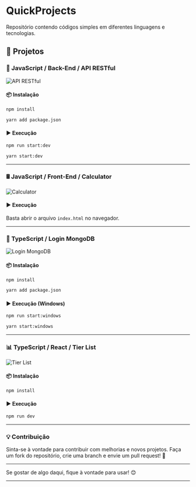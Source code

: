 # QuickProjects

Repositório contendo códigos simples em diferentes linguagens e tecnologias.

## 📌 Projetos

### 🚀 JavaScript / Back-End / API RESTful
![API RESTful](https://github.com/user-attachments/assets/ed96504c-bce8-4bd4-8258-5a2b0e7af306)

#### 📦 Instalação
```sh
npm install
```
```sh
yarn add package.json
```

#### ▶️ Execução
```sh
npm run start:dev
```
```sh
yarn start:dev
```

---

### 🖩 JavaScript / Front-End / Calculator
![Calculator](https://github.com/user-attachments/assets/5d7762dc-13cd-40b0-93df-6bf9b1062f3b)

#### ▶️ Execução
Basta abrir o arquivo `index.html` no navegador.

---

### 🔐 TypeScript / Login MongoDB
![Login MongoDB](https://github.com/user-attachments/assets/5b24b997-a24e-49ac-8f8d-f05e5635d36a)

#### 📦 Instalação
```sh
npm install
```
```sh
yarn add package.json
```

#### ▶️ Execução (Windows)
```sh
npm run start:windows
```
```sh
yarn start:windows
```

---

### 📊 TypeScript / React / Tier List
![Tier List](https://github.com/user-attachments/assets/bfdbfa98-0516-43c3-94f5-7288fa0f74a1)

#### 📦 Instalação
```sh
npm install
```

#### ▶️ Execução
```sh
npm run dev
```

---

### 💡 Contribuição
Sinta-se à vontade para contribuir com melhorias e novos projetos. Faça um fork do repositório, crie uma branch e envie um pull request! 🚀

---

Se gostar de algo daqui, fique à vontade para usar! 😊

****
